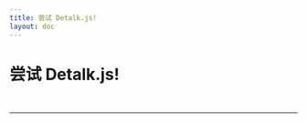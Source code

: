 ```yaml
---
title: 尝试 Detalk.js!
layout: doc
---
```


# 尝试 Detalk.js!

<br>

---

<br>

<div id="try_detalkjs_here"></div>
